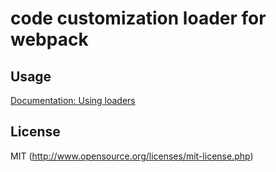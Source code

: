 # code customization loader for webpack

## Usage

[Documentation: Using loaders](http://webpack.github.io/docs/using-loaders.html)


## License

MIT (http://www.opensource.org/licenses/mit-license.php)
